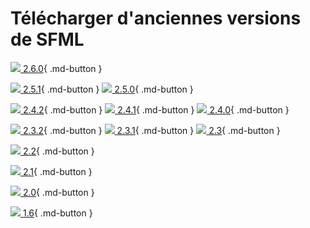 # Télécharger d'anciennes versions de SFML

[![](../images/icons/download-old-small.png) 2.6.0](2.6.0.md){ .md-button }

[![](../images/icons/download-old-small.png) 2.5.1](2.5.1.md){ .md-button } [![](../images/icons/download-old-small.png) 2.5.0](2.5.0.md){ .md-button }

[![](../images/icons/download-old-small.png) 2.4.2](2.4.2.md){ .md-button } [![](../images/icons/download-old-small.png) 2.4.1](2.4.1.md){ .md-button } [![](../images/icons/download-old-small.png) 2.4.0](2.4.0.md){ .md-button }

[![](../images/icons/download-old-small.png) 2.3.2](2.3.2.md){ .md-button } [![](../images/icons/download-old-small.png) 2.3.1](2.3.1.md){ .md-button } [![](../images/icons/download-old-small.png) 2.3](2.3.md){ .md-button }

[![](../images/icons/download-old-small.png) 2.2](2.2.md){ .md-button }

[![](../images/icons/download-old-small.png) 2.1](2.1.md){ .md-button }

[![](../images/icons/download-old-small.png) 2.0](2.0.md){ .md-button }

[![](../images/icons/download-old-small.png) 1.6](1.6.md){ .md-button }